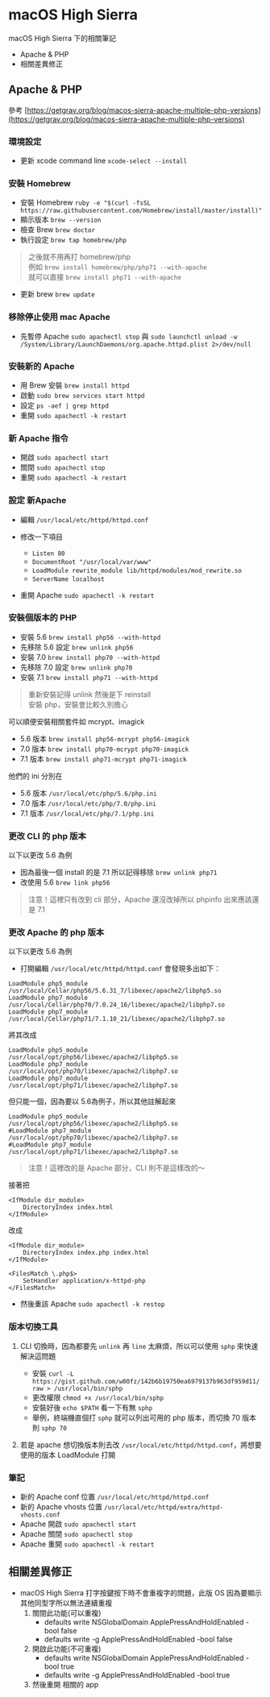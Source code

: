 # macOS High Sierra
macOS High Sierra 下的相關筆記
* Apache & PHP
* 相關差異修正

## Apache & PHP
參考 [https://getgrav.org/blog/macos-sierra-apache-multiple-php-versions](https://getgrav.org/blog/macos-sierra-apache-multiple-php-versions)

### 環境設定

* 更新 xcode command line `xcode-select --install`

### 安裝 Homebrew

* 安裝 Homebrew `ruby -e "$(curl -fsSL https://raw.githubusercontent.com/Homebrew/install/master/install)"`
* 顯示版本 `brew --version`
* 檢查 Brew `brew doctor`
* 執行設定 `brew tap homebrew/php`
> 之後就不用再打 homebrew/php  
> 例如 `brew install homebrew/php/php71 --with-apache`  
> 就可以直接 `brew install php71 --with-apache`

* 更新 brew `brew update`

### 移除停止使用 mac Apache
* 先暫停 Apache `sudo apachectl stop` 與 `sudo launchctl unload -w /System/Library/LaunchDaemons/org.apache.httpd.plist 2>/dev/null`

### 安裝新的 Apache
* 用 Brew 安裝 `brew install httpd`
* 啟動 `sudo brew services start httpd`
* 設定 `ps -aef | grep httpd`
* 重開 `sudo apachectl -k restart`

### 新 Apache 指令
* 開啟 `sudo apachectl start`
* 關閉 `sudo apachectl stop`
* 重開 `sudo apachectl -k restart`

### 設定 新Apache
* 編輯 `/usr/local/etc/httpd/httpd.conf`

* 修改一下項目
	* `Listen 80`
	* `DocumentRoot "/usr/local/var/www"`
	* `LoadModule rewrite_module lib/httpd/modules/mod_rewrite.so`
	* `ServerName localhost`


* 重開 Apache `sudo apachectl -k restart`

### 安裝個版本的 PHP

* 安裝 5.6 `brew install php56 --with-httpd`
* 先移除 5.6 設定 `brew unlink php56`
* 安裝 7.0 `brew install php70 --with-httpd`
* 先移除 7.0 設定 `brew unlink php70`
* 安裝 7.1 `brew install php71 --with-httpd`

> 重新安裝記得 unlink 然後是下 reinstall  
> 安裝 php，安裝會比較久別擔心


可以順便安裝相關套件如 mcrypt、imagick

* 5.6 版本 `brew install php56-mcrypt php56-imagick`
* 7.0 版本 `brew install php70-mcrypt php70-imagick`
* 7.1 版本 `brew install php71-mcrypt php71-imagick`

他們的 ini 分別在

* 5.6 版本 `/usr/local/etc/php/5.6/php.ini`
* 7.0 版本 `/usr/local/etc/php/7.0/php.ini`
* 7.1 版本 `/usr/local/etc/php/7.1/php.ini`

### 更改 CLI 的 php 版本
以下以更改 5.6 為例

* 因為最後一個 install 的是 7.1 所以記得移除 `brew unlink php71`
* 改使用 5.6 `brew link php56`

> 注意！這裡只有改到 cli 部分，Apache 還沒改掉所以 phpinfo 出來應該還是 7.1

### 更改 Apache 的 php 版本
以下以更改 5.6 為例

* 打開編輯 `/usr/local/etc/httpd/httpd.conf` 會發現多出如下：

```
LoadModule php5_module        /usr/local/Cellar/php56/5.6.31_7/libexec/apache2/libphp5.so
LoadModule php7_module        /usr/local/Cellar/php70/7.0.24_16/libexec/apache2/libphp7.so
LoadModule php7_module        /usr/local/Cellar/php71/7.1.10_21/libexec/apache2/libphp7.so
```

將其改成 

```
LoadModule php5_module    /usr/local/opt/php56/libexec/apache2/libphp5.so
LoadModule php7_module    /usr/local/opt/php70/libexec/apache2/libphp7.so
LoadModule php7_module    /usr/local/opt/php71/libexec/apache2/libphp7.so
```

但只能一個，因為要以 5.6為例子，所以其他註解起來

```
LoadModule php5_module    /usr/local/opt/php56/libexec/apache2/libphp5.so
#LoadModule php7_module    /usr/local/opt/php70/libexec/apache2/libphp7.so
#LoadModule php7_module    /usr/local/opt/php71/libexec/apache2/libphp7.so
```
> 注意！這裡改的是 Apache 部分，CLI 則不是這樣改的～

接著把

```
<IfModule dir_module>
    DirectoryIndex index.html
</IfModule>
```

改成

```
<IfModule dir_module>
    DirectoryIndex index.php index.html
</IfModule>

<FilesMatch \.php$>
    SetHandler application/x-httpd-php
</FilesMatch>
```

* 然後重該 Apache `sudo apachectl -k restop`


### 版本切換工具
1. CLI 切換時，因為都要先 `unlink` 再 `line` 太麻煩，所以可以使用 `sphp` 來快速解決這問題
	* 安裝 `curl -L https://gist.github.com/w00fz/142b6b19750ea6979137b963df959d11/raw > /usr/local/bin/sphp`
	* 更改權限 `chmod +x /usr/local/bin/sphp`
	* 安裝好後 `echo $PATH` 看一下有無 `sphp `
	* 舉例，終端機直個打 `sphp` 就可以列出可用的 php 版本，而切換 70 版本則 `sphp 70`

2. 若是 apache 想切換版本則去改 `/usr/local/etc/httpd/httpd.conf`，將想要使用的版本 LoadModule 打開


### 筆記
* 新的 Apache conf 位置 `/usr/local/etc/httpd/httpd.conf`
* 新的 Apache vhosts 位置 `/usr/local/etc/httpd/extra/httpd-vhosts.conf`
* Apache 開啟 `sudo apachectl start`
* Apache 關閉 `sudo apachectl stop`
* Apache 重開 `sudo apachectl -k restart`





## 相關差異修正

* macOS High Sierra 打字按鍵按下時不會重複字的問題，此版 OS 因為要顯示其他同型字所以無法連續重複
	1. 關閉此功能(可以重複)
		* defaults write NSGlobalDomain ApplePressAndHoldEnabled -bool false
		* defaults write -g ApplePressAndHoldEnabled -bool false
	2. 開啟此功能(不可重複)
		* defaults write NSGlobalDomain ApplePressAndHoldEnabled -bool true
		* defaults write -g ApplePressAndHoldEnabled -bool true
	3. 然後重開 相關的 app